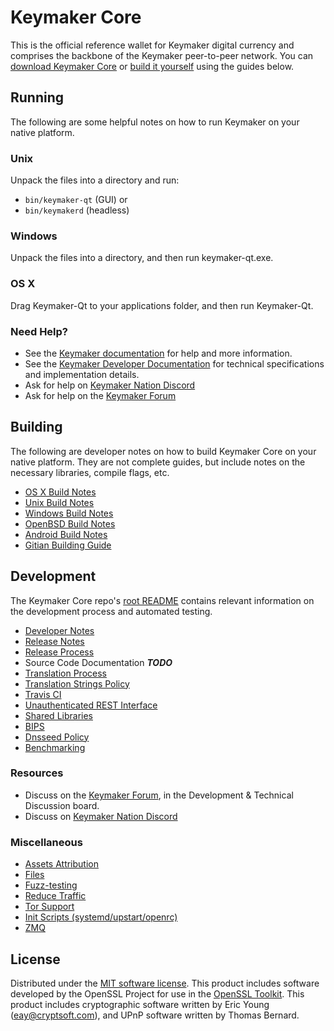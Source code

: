Keymaker Core
==========

This is the official reference wallet for Keymaker digital currency and comprises the backbone of the Keymaker peer-to-peer network. You can [download Keymaker Core](https://www.keymaker.org/downloads/) or [build it yourself](#building) using the guides below.

Running
---------------------
The following are some helpful notes on how to run Keymaker on your native platform.

### Unix

Unpack the files into a directory and run:

- `bin/keymaker-qt` (GUI) or
- `bin/keymakerd` (headless)

### Windows

Unpack the files into a directory, and then run keymaker-qt.exe.

### OS X

Drag Keymaker-Qt to your applications folder, and then run Keymaker-Qt.

### Need Help?

* See the [Keymaker documentation](https://docs.keymaker.org)
for help and more information.
* See the [Keymaker Developer Documentation](https://keymaker-docs.github.io/) 
for technical specifications and implementation details.
* Ask for help on [Keymaker Nation Discord](http://keymakerchat.org)
* Ask for help on the [Keymaker Forum](https://keymaker.org/forum)

Building
---------------------
The following are developer notes on how to build Keymaker Core on your native platform. They are not complete guides, but include notes on the necessary libraries, compile flags, etc.

- [OS X Build Notes](build-osx.md)
- [Unix Build Notes](build-unix.md)
- [Windows Build Notes](build-windows.md)
- [OpenBSD Build Notes](build-openbsd.md)
- [Android Build Notes](build-android.md)
- [Gitian Building Guide](gitian-building.md)

Development
---------------------
The Keymaker Core repo's [root README](/README.md) contains relevant information on the development process and automated testing.

- [Developer Notes](developer-notes.md)
- [Release Notes](release-notes.md)
- [Release Process](release-process.md)
- Source Code Documentation ***TODO***
- [Translation Process](translation_process.md)
- [Translation Strings Policy](translation_strings_policy.md)
- [Travis CI](travis-ci.md)
- [Unauthenticated REST Interface](REST-interface.md)
- [Shared Libraries](shared-libraries.md)
- [BIPS](bips.md)
- [Dnsseed Policy](dnsseed-policy.md)
- [Benchmarking](benchmarking.md)

### Resources
* Discuss on the [Keymaker Forum](https://keymaker.org/forum), in the Development & Technical Discussion board.
* Discuss on [Keymaker Nation Discord](http://keymakerchat.org)

### Miscellaneous
- [Assets Attribution](assets-attribution.md)
- [Files](files.md)
- [Fuzz-testing](fuzzing.md)
- [Reduce Traffic](reduce-traffic.md)
- [Tor Support](tor.md)
- [Init Scripts (systemd/upstart/openrc)](init.md)
- [ZMQ](zmq.md)

License
---------------------
Distributed under the [MIT software license](/COPYING).
This product includes software developed by the OpenSSL Project for use in the [OpenSSL Toolkit](https://www.openssl.org/). This product includes
cryptographic software written by Eric Young ([eay@cryptsoft.com](mailto:eay@cryptsoft.com)), and UPnP software written by Thomas Bernard.
